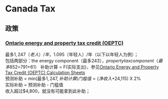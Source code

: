 # Canada Tax


## 政策

### [Ontario energy and property tax credit (OEPTC)](https://www.canada.ca/en/revenue-agency/services/child-family-benefits/provincial-territorial-programs/ontario-energy-property-tax-credit-questions-answers.html)

  

最多$1,247（老人）/年，$1.095（年轻人）/年（以下以年轻人为例）；  
包括两部分：the energy component（最多$243），property tax component（最多$852=$791+$61） 
补助计算 = F(实际支出)，参见[Ontario Energy and Property Tax Credit (OEPTC) Calculation Sheets](https://www.canada.ca/en/revenue-agency/services/child-family-benefits/provincial-territorial-programs/ontario-energy-property-tax-credit-oeptc-calculation-sheets.html)  
预测补助 = min(最多$1,247, 补助计算)  
门槛值=(净收入+$24,115) X 2%  
实际补助 =  预测补助 - 门槛值  
收入超过$4,800，就没有可能拿到此补助；




